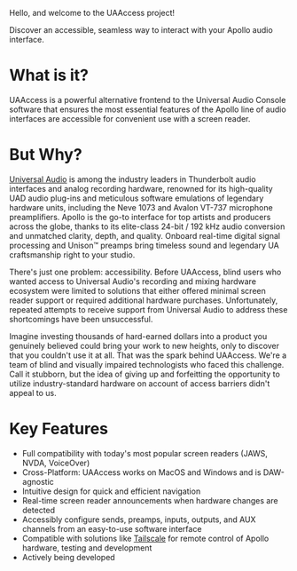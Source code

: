 <!--
.. title: Home
.. slug: index
.. date: 2024-12-23 14:37:13 UTC-07:00
.. description: UAAccess is a screen-reader-accessible alternative to the Universal Audio Console software for the benefit of blind or visually impaired artists and producers.
.. type: text
-->

Hello, and welcome to the UAAccess project!

Discover an accessible, seamless way to interact with your Apollo audio interface.

# What is it?

UAAccess is a powerful alternative frontend to the Universal Audio Console software that ensures the most essential features of the Apollo line of audio interfaces are accessible for convenient use with a screen reader.

# But Why?

[Universal Audio](https://www.uaudio.com/) is among the industry leaders in Thunderbolt audio interfaces and analog recording hardware, renowned for its high-quality UAD audio plug-ins and meticulous software emulations of legendary hardware units, including the Neve 1073 and Avalon VT-737 microphone preamplifiers. Apollo is the go-to interface for top artists and producers across the globe, thanks to its elite-class 24-bit / 192 kHz audio conversion and unmatched clarity, depth, and quality. Onboard real-time digital signal processing and Unison™ preamps bring timeless sound and legendary UA craftsmanship right to your studio.

There's just one problem: accessibility. Before UAAccess, blind users who wanted access to Universal Audio's recording and mixing hardware ecosystem were limited to solutions that either offered minimal screen reader support or required additional hardware purchases. Unfortunately, repeated attempts to receive support from Universal Audio to address these shortcomings have been unsuccessful.

Imagine investing thousands of hard-earned dollars into a product you genuinely believed could bring your work to new heights, only to discover that you couldn't use it at all. That was the spark behind UAAccess.
We're a team of blind and visually impaired technologists who faced this challenge. Call it stubborn, but the idea of giving up and forfeitting the opportunity to utilize industry-standard hardware on account of access barriers didn't appeal to us.

# Key Features

* Full compatibility with today's most popular screen readers (JAWS, NVDA, VoiceOver)
* Cross-Platform: UAAccess works on MacOS and Windows and is DAW-agnostic
* Intuitive design for quick and efficient navigation
* Real-time screen reader announcements when hardware changes are detected
* Accessibly configure sends, preamps, inputs, outputs, and AUX channels from an easy-to-use software interface
* Compatible with solutions like [Tailscale](https://tailscale.com/) for remote control of Apollo hardware, testing and development
* Actively being developed
